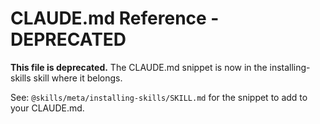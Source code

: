 # CLAUDE.md Reference - DEPRECATED

**This file is deprecated.** The CLAUDE.md snippet is now in the installing-skills skill where it belongs.

See: `@skills/meta/installing-skills/SKILL.md` for the snippet to add to your CLAUDE.md.
